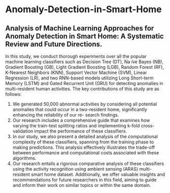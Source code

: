 # Anomaly-Detection-in-Smart-Home
## Analysis of Machine Learning Approaches for Anomaly Detection in Smart Home: A Systematic Review and Future Directions.
In this study, we conduct thorough experiments over all the popular machine learning classifiers such as Decision Tree (DT), Na ̈ıve Bayes (NB), Gradient Boosting (GB), Light Gradient Boosting (LGB), Random Forest (RF), K-Nearest Neighbors (KNN), Support Vector Machine (SVM), Linear Regression (LR), and two RNN-based models utilizing Long Short-term Memory (LSTM) and Gated Recurrent Unit (GRU) for detecting anomalies in multi-resident human activities. The key contributions of this study are as follows:
1. We generated 50,000 abnormal activities by considering all potential anomalies that could occur in a two-resident home, significantly enhancing the reliability of our re- search findings.
2. Our research includes a comprehensive guide that examines how varying the train-test splitting ratios and implementing k-fold cross-validation impact the performance of these classifiers.
3. In our study, we also present a detailed analysis of the computational complexity of these classifiers, spanning from the training phase to making predictions. This analysis effectively illustrates the trade-off between performance and computational costs associated with these algorithms.
4. Our research entails a rigorous comparative analysis of these classifiers using the activity recognition using ambient sensing (ARAS) multi-resident smart home dataset. Additionally, we offer valuable insights and recommendations for future researchers in this field, aiming to guide and inform their work on similar topics or within the same domain.

